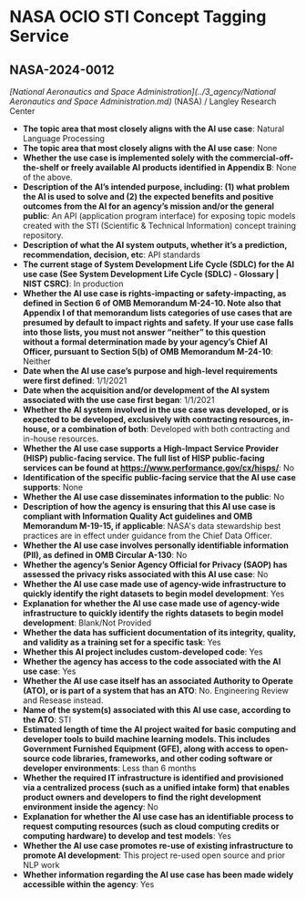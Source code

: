 # NASA OCIO STI Concept Tagging Service
## NASA-2024-0012
_[National Aeronautics and Space Administration](../3_agency/National Aeronautics and Space Administration.md)_ (NASA) / Langley Research Center


+ **The topic area that most closely aligns with the AI use case**: Natural Language Processing
+ **The topic area that most closely aligns with the AI use case**: None
+ **Whether the use case is implemented solely with the commercial-off-the-shelf or freely available AI products identified in Appendix B**: None of the above.
+ **Description of the AI’s intended purpose, including: (1) what problem the AI is used to solve and (2) the expected benefits and positive outcomes from the AI for an agency’s mission and/or the general public**: An API (application program interface) for exposing topic models created with the STI (Scientific & Technical Information) concept training repository.
+ **Description of what the AI system outputs, whether it’s a prediction, recommendation, decision, etc**: API standards
+ **The current stage of System Development Life Cycle (SDLC) for the AI use case (See System Development Life Cycle (SDLC) - Glossary | NIST CSRC)**: In production
+ **Whether the AI use case is rights-impacting or safety-impacting, as defined in Section 6 of OMB Memorandum M-24-10. Note also that Appendix I of that memorandum lists categories of use cases that are presumed by default to impact rights and safety. If your use case falls into those lists, you must not answer “neither” to this question without a formal determination made by your agency’s Chief AI Officer, pursuant to Section 5(b) of OMB Memorandum M-24-10**: Neither
+ **Date when the AI use case’s purpose and high-level requirements were first defined**: 1/1/2021
+ **Date when the acquisition and/or development of the AI system associated with the use case first began**: 1/1/2021
+ **Whether the AI system involved in the use case was developed, or is expected to be developed, exclusively with contracting resources, in-house, or a combination of both**: Developed with both contracting and in-house resources.
+ **Whether the AI use case supports a High-Impact Service Provider (HISP) public-facing service. The full list of HISP public-facing services can be found at https://www.performance.gov/cx/hisps/**: No
+ **Identification of the specific public-facing service that the AI use case supports**: None
+ **Whether the AI use case disseminates information to the public**: No
+ **Description of how the agency is ensuring that this AI use case is compliant with Information Quality Act guidelines and OMB Memorandum M-19-15, if applicable**: NASA's data stewardship best practices are in effect under guidance from the Chief Data Officer.
+ **Whether the AI use case involves personally identifiable information (PII), as defined in OMB Circular A-130**: No
+ **Whether the agency’s Senior Agency Official for Privacy (SAOP) has assessed the privacy risks associated with this AI use case**: No
+ **Whether the AI use case made use of agency-wide infrastructure to quickly identify the right datasets to begin model development**: Yes
+ **Explanation for whether the AI use case made use of agency-wide infrastructure to quickly identify the rights datasets to begin model development**: Blank/Not Provided
+ **Whether the data has sufficient documentation of its integrity, quality, and validity as a training set for a specific task**: Yes
+ **Whether this AI project includes custom-developed code**: Yes
+ **Whether the agency has access to the code associated with the AI use case**: Yes
+ **Whether the AI use case itself has an associated Authority to Operate (ATO), or is part of a system that has an ATO**: No.  Engineering Review and Resease instead.
+ **Name of the system(s) associated with this AI use case, according to the ATO**: STI
+ **Estimated length of time the AI project waited for basic computing and developer tools to build machine learning models. This includes Government Furnished Equipment (GFE), along with access to open-source code libraries, frameworks, and other coding software or developer environments**: Less than 6 months
+ **Whether the required IT infrastructure is identified and provisioned via a centralized process (such as a unified intake form) that enables product owners and developers to find the right development environment inside the agency**: No
+ **Explanation for whether the AI use case has an identifiable process to request computing resources (such as cloud computing credits or computing hardware) to develop and test models**: Yes
+ **Whether the AI use case promotes re-use of existing infrastructure to promote AI development**: This project re-used open source and prior NLP work
+ **Whether information regarding the AI use case has been made widely accessible within the agency**: Yes